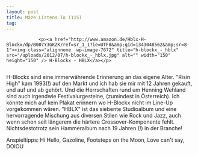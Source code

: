 ```yaml
---
layout: post
title: Maze Listens To (115)
tag: 
---
```



                <p><a href="http://www.amazon.de/Hblx-H-Blockx/dp/B007Y3GKZK/ref=sr_1_1?ie=UTF8&amp;qid=1343048562&amp;sr=8-1"><img class="alignnone  wp-image-7672" title="h-blockx_-_hblx" src="/uploads/2012/07/h-blockx_-_hblx.jpg" alt="" width="150" height="150" /> H-Blockx - HBLX</a></p>
<img src="/uploads/2010/02/maze_listens_to_5stars.png" alt="" />
<p>H-Blockx sind eine immerwährende Erinnerung an das eigene Alter. &quot;Risin High&quot; kam 1993(!) auf den Markt und ich hab sie mir mit 12 Jahren gekauft, und auf und ab gehört. Und die Herrschaften rund um Henning Wehland sind auch irgendwie Festivalurgesteine, (zumindest in Österreich). Ich könnte mich auf kein Plakat erinnern wo H-Blockx nicht im Line-Up vorgekommen wären. &quot;HBLX&quot; ist das siebente Studioalbum und eine hervorragende Mischung aus diversen Stilen wie Rock und Jazz, auch wenn schon seit längerem die härtere Crossover-Komponente fehlt. Nichtsdestotrotz sein Hammeralbum nach 19 Jahren (!) in der Branche!</p>
<p>Anspieltipps: Hi Hello, Gazoline, Footsteps on the Moon, Love can't say, DOIOU</p>
            
